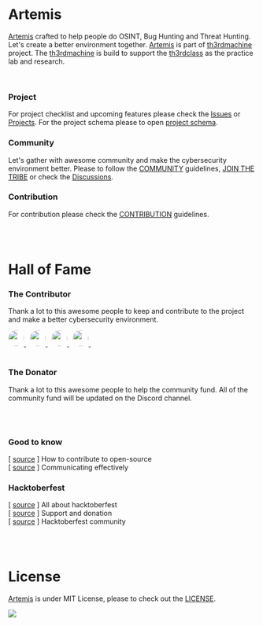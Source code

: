 # Artemis
[Artemis](https://github.com/th3rdctrl/artemis/) crafted to help people do OSINT, Bug Hunting and Threat Hunting. Let's create a better environment together. [Artemis](https://github.com/th3rdctrl/artemis/) is part of [th3rdmachine]() project. The [th3rdmachine]() is build to support the [th3rdclass]() as the practice lab and research.

<br>

### Project
For project checklist and upcoming features please check the [Issues](https://github.com/th3rdctrl/artemis/issues) or [Projects](https://github.com/users/th3rdctrl/projects/2). For the project schema please to open [project schema](https://www.figma.com/file/9FsZrTAcMWivvh7jywqucz/artemis-schema?node-id=0%3A1).

### Community
Let's gather with awesome community and make the cybersecurity environment better. Please to follow the [COMMUNITY]() guidelines, [JOIN THE TRIBE](https://discord.gg/pqR37nCGgr) or check the [Discussions](https://github.com/th3rdctrl/artemis/discussions).

### Contribution
For contribution please check the [CONTRIBUTION](https://github.com/th3rdctrl/artemis/blob/production/CONTRIBUTION.md) guidelines.

<br>

<br>

# Hall of Fame
### The Contributor
Thank a lot to this awesome people to keep and contribute to the project and make a better cybersecurity environment.

<div>
<a href="https://github.com/th3rdctrl">
<img src="https://avatars.githubusercontent.com/u/92368496?s=64&v=4" height=32 style="border-radius: 128px;">
</a>
&nbsp;
<a href="https://github.com/Ananthavijay">
<img src="https://avatars.githubusercontent.com/u/35162705?s=64&v=4" height=32 style="border-radius: 128px;">
</a>
&nbsp;
<a href="https://github.com/solidevil14">
<img src="https://avatars.githubusercontent.com/u/63005199?s=64&v=4" height=32 style="border-radius: 128px;">
</a>
&nbsp;
<a href="https://github.com/solidevil14">
<img src="https://avatars.githubusercontent.com/u/35401058?s=64&v=4" height=32 style="border-radius: 128px;">
</a>
&nbsp;
</div>

<br>

### The Donator
Thank a lot to this awesome people to help the community fund. All of the community fund will be updated on the Discord channel.

<br>

<br>

### Good to know
[ [source](https://opensource.guide/how-to-contribute) ] How to contribute to open-source <br>
[ [source](https://opensource.guide/how-to-contribute/#communicating-effectively) ] Communicating effectively <br>

### Hacktoberfest
[ [source](https://hacktoberfest.com/about/) ] All about hacktoberfest <br>
[ [source](https://hacktoberfest.com/dnate/) ] Support and donation <br>
[ [source](https://discord.gg/hacktoberfest) ] Hacktoberfest community <br>

<br>

<br>

# License
[Artemis](https://github.com/th3rdctrl/artemis/) is under MIT License, please to check out the [LICENSE](https://github.com/th3rdctrl/artemis/blob/development/LICENSE).

![](https://cdn.jsdelivr.net/gh/th3rdctrl/CDN/img/artemis-license.png)
